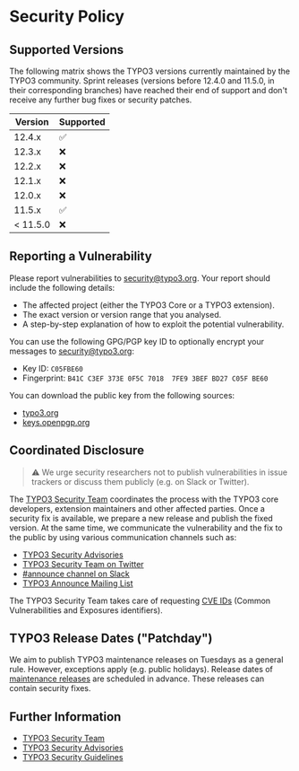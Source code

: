 # Security Policy

## Supported Versions

The following matrix shows the TYPO3 versions currently maintained by the TYPO3
community. Sprint releases (versions before 12.4.0 and 11.5.0, in their
corresponding branches) have reached their end of support and don't receive any
further bug fixes or security patches.

| Version  | Supported          |
|----------|--------------------|
| 12.4.x   | :white_check_mark: |
| 12.3.x   | :x:                |
| 12.2.x   | :x:                |
| 12.1.x   | :x:                |
| 12.0.x   | :x:                |
| 11.5.x   | :white_check_mark: |
| < 11.5.0 | :x:                |

## Reporting a Vulnerability

Please report vulnerabilities to [security@typo3.org](mailto:security@typo3.org).
Your report should include the following details:

* The affected project (either the TYPO3 Core or a TYPO3 extension).
* The exact version or version range that you analysed.
* A step-by-step explanation of how to exploit the potential vulnerability.

You can use the following GPG/PGP key ID to optionally encrypt your messages to
[security@typo3.org](mailto:security@typo3.org):

* Key ID: `C05FBE60`
* Fingerprint: `B41C C3EF 373E 0F5C 7018  7FE9 3BEF BD27 C05F BE60`

You can download the public key from the following sources:

* [typo3.org](https://typo3.org/fileadmin/t3o_common_storage/keys/B41CC3EF373E0F5C70187FE93BEFBD27C05FBE60.asc)
* [keys.openpgp.org](https://keys.openpgp.org/vks/v1/by-fingerprint/B41CC3EF373E0F5C70187FE93BEFBD27C05FBE60)

## Coordinated Disclosure

> :warning: We urge security researchers not to publish vulnerabilities in issue trackers or
discuss them publicly (e.g. on Slack or Twitter).

The [TYPO3 Security Team](https://typo3.org/community/teams/security) coordinates
the process with the TYPO3 core developers, extension maintainers and other
affected parties. Once a security fix is available, we prepare a new release and
publish the fixed version. At the same time, we communicate the vulnerability and
the fix to the public by using various communication channels such as:

* [TYPO3 Security Advisories](https://typo3.org/help/security-advisories)
* [TYPO3 Security Team on Twitter](https://twitter.com/typo3_security)
* [#announce channel on Slack](https://typo3.org/community/meet/how-to-use-slack-in-the-typo3-community)
* [TYPO3 Announce Mailing List](https://lists.typo3.org/cgi-bin/mailman/listinfo/typo3-announce)

The TYPO3 Security Team takes care of requesting [CVE IDs](https://www.cve.org/About/Process#CVERecordLifecycle)
(Common Vulnerabilities and Exposures identifiers).

## TYPO3 Release Dates ("Patchday")

We aim to publish TYPO3 maintenance releases on Tuesdays as a general rule.
However, exceptions apply (e.g. public holidays). Release dates of
[maintenance releases](https://typo3.org/cms/roadmap/maintenance-releases)
are scheduled in advance. These releases can contain security fixes.

## Further Information

* [TYPO3 Security Team](https://typo3.org/community/teams/security)
* [TYPO3 Security Advisories](https://typo3.org/help/security-advisories)
* [TYPO3 Security Guidelines](https://docs.typo3.org/m/typo3/reference-coreapi/main/en-us/Security/Index.html)
